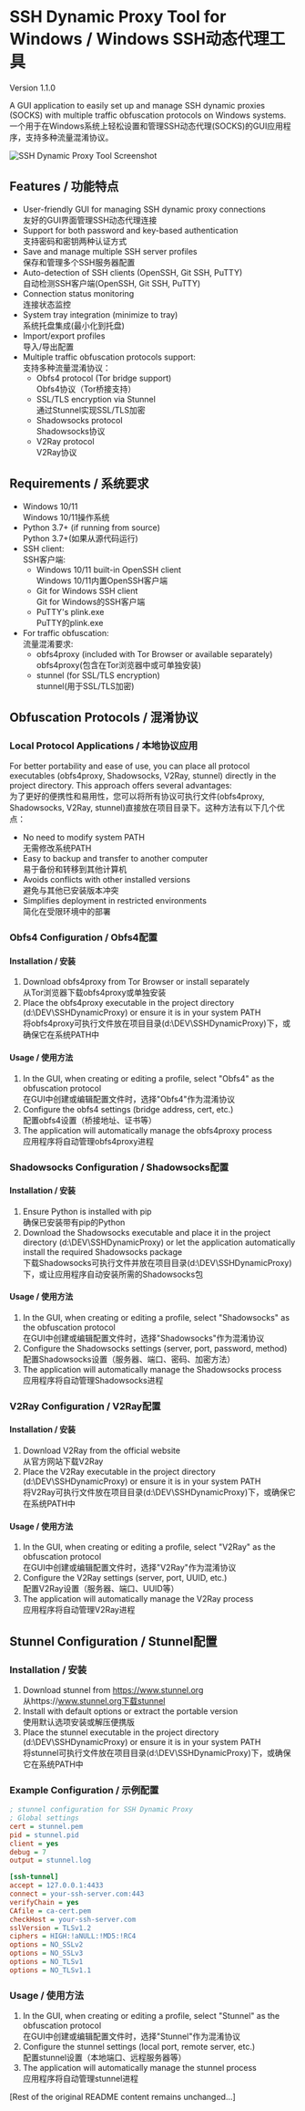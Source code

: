 # SSH Dynamic Proxy Tool for Windows / Windows SSH动态代理工具

Version 1.1.0

A GUI application to easily set up and manage SSH dynamic proxies (SOCKS) with multiple traffic obfuscation protocols on Windows systems.  
一个用于在Windows系统上轻松设置和管理SSH动态代理(SOCKS)的GUI应用程序，支持多种流量混淆协议。

![SSH Dynamic Proxy Tool Screenshot](screenshot.png)

## Features / 功能特点

- User-friendly GUI for managing SSH dynamic proxy connections  
  友好的GUI界面管理SSH动态代理连接
- Support for both password and key-based authentication  
  支持密码和密钥两种认证方式
- Save and manage multiple SSH server profiles  
  保存和管理多个SSH服务器配置
- Auto-detection of SSH clients (OpenSSH, Git SSH, PuTTY)  
  自动检测SSH客户端(OpenSSH, Git SSH, PuTTY)
- Connection status monitoring  
  连接状态监控
- System tray integration (minimize to tray)  
  系统托盘集成(最小化到托盘)
- Import/export profiles  
  导入/导出配置
- Multiple traffic obfuscation protocols support:  
  支持多种流量混淆协议：
  - Obfs4 protocol (Tor bridge support)  
    Obfs4协议（Tor桥接支持）
  - SSL/TLS encryption via Stunnel  
    通过Stunnel实现SSL/TLS加密
  - Shadowsocks protocol  
    Shadowsocks协议
  - V2Ray protocol  
    V2Ray协议

## Requirements / 系统要求

- Windows 10/11  
  Windows 10/11操作系统
- Python 3.7+ (if running from source)  
  Python 3.7+(如果从源代码运行)
- SSH client:  
  SSH客户端:
  - Windows 10/11 built-in OpenSSH client  
    Windows 10/11内置OpenSSH客户端
  - Git for Windows SSH client  
    Git for Windows的SSH客户端
  - PuTTY's plink.exe  
    PuTTY的plink.exe
- For traffic obfuscation:  
  流量混淆要求:
  - obfs4proxy (included with Tor Browser or available separately)  
    obfs4proxy(包含在Tor浏览器中或可单独安装)
  - stunnel (for SSL/TLS encryption)  
    stunnel(用于SSL/TLS加密)

## Obfuscation Protocols / 混淆协议

### Local Protocol Applications / 本地协议应用

For better portability and ease of use, you can place all protocol executables (obfs4proxy, Shadowsocks, V2Ray, stunnel) directly in the project directory. This approach offers several advantages:  
为了更好的便携性和易用性，您可以将所有协议可执行文件(obfs4proxy, Shadowsocks, V2Ray, stunnel)直接放在项目目录下。这种方法有以下几个优点：

- No need to modify system PATH  
  无需修改系统PATH
- Easy to backup and transfer to another computer  
  易于备份和转移到其他计算机
- Avoids conflicts with other installed versions  
  避免与其他已安装版本冲突
- Simplifies deployment in restricted environments  
  简化在受限环境中的部署

### Obfs4 Configuration / Obfs4配置

#### Installation / 安装
1. Download obfs4proxy from Tor Browser or install separately  
   从Tor浏览器下载obfs4proxy或单独安装
2. Place the obfs4proxy executable in the project directory (d:\DEV\SSHDynamicProxy) or ensure it is in your system PATH  
   将obfs4proxy可执行文件放在项目目录(d:\DEV\SSHDynamicProxy)下，或确保它在系统PATH中

#### Usage / 使用方法
1. In the GUI, when creating or editing a profile, select "Obfs4" as the obfuscation protocol  
   在GUI中创建或编辑配置文件时，选择"Obfs4"作为混淆协议
2. Configure the obfs4 settings (bridge address, cert, etc.)  
   配置obfs4设置（桥接地址、证书等）
3. The application will automatically manage the obfs4proxy process  
   应用程序将自动管理obfs4proxy进程

### Shadowsocks Configuration / Shadowsocks配置

#### Installation / 安装
1. Ensure Python is installed with pip  
   确保已安装带有pip的Python
2. Download the Shadowsocks executable and place it in the project directory (d:\DEV\SSHDynamicProxy) or let the application automatically install the required Shadowsocks package  
   下载Shadowsocks可执行文件并放在项目目录(d:\DEV\SSHDynamicProxy)下，或让应用程序自动安装所需的Shadowsocks包

#### Usage / 使用方法
1. In the GUI, when creating or editing a profile, select "Shadowsocks" as the obfuscation protocol  
   在GUI中创建或编辑配置文件时，选择"Shadowsocks"作为混淆协议
2. Configure the Shadowsocks settings (server, port, password, method)  
   配置Shadowsocks设置（服务器、端口、密码、加密方法）
3. The application will automatically manage the Shadowsocks process  
   应用程序将自动管理Shadowsocks进程

### V2Ray Configuration / V2Ray配置

#### Installation / 安装
1. Download V2Ray from the official website  
   从官方网站下载V2Ray
2. Place the V2Ray executable in the project directory (d:\DEV\SSHDynamicProxy) or ensure it is in your system PATH  
   将V2Ray可执行文件放在项目目录(d:\DEV\SSHDynamicProxy)下，或确保它在系统PATH中

#### Usage / 使用方法
1. In the GUI, when creating or editing a profile, select "V2Ray" as the obfuscation protocol  
   在GUI中创建或编辑配置文件时，选择"V2Ray"作为混淆协议
2. Configure the V2Ray settings (server, port, UUID, etc.)  
   配置V2Ray设置（服务器、端口、UUID等）
3. The application will automatically manage the V2Ray process  
   应用程序将自动管理V2Ray进程

## Stunnel Configuration / Stunnel配置

### Installation / 安装
1. Download stunnel from https://www.stunnel.org  
   从https://www.stunnel.org下载stunnel
2. Install with default options or extract the portable version  
   使用默认选项安装或解压便携版
3. Place the stunnel executable in the project directory (d:\DEV\SSHDynamicProxy) or ensure it is in your system PATH  
   将stunnel可执行文件放在项目目录(d:\DEV\SSHDynamicProxy)下，或确保它在系统PATH中

### Example Configuration / 示例配置
```ini
; stunnel configuration for SSH Dynamic Proxy
; Global settings
cert = stunnel.pem
pid = stunnel.pid
client = yes
debug = 7
output = stunnel.log

[ssh-tunnel]
accept = 127.0.0.1:4433
connect = your-ssh-server.com:443
verifyChain = yes
CAfile = ca-cert.pem
checkHost = your-ssh-server.com
sslVersion = TLSv1.2
ciphers = HIGH:!aNULL:!MD5:!RC4
options = NO_SSLv2
options = NO_SSLv3
options = NO_TLSv1
options = NO_TLSv1.1
```

### Usage / 使用方法
1. In the GUI, when creating or editing a profile, select "Stunnel" as the obfuscation protocol  
   在GUI中创建或编辑配置文件时，选择"Stunnel"作为混淆协议
2. Configure the stunnel settings (local port, remote server, etc.)  
   配置stunnel设置（本地端口、远程服务器等）
3. The application will automatically manage the stunnel process  
   应用程序将自动管理stunnel进程

[Rest of the original README content remains unchanged...]
